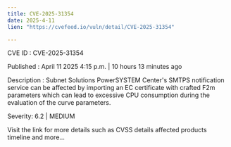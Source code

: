 ```yaml
---
title: CVE-2025-31354
date: 2025-4-11
lien: "https://cvefeed.io/vuln/detail/CVE-2025-31354"

---
```


CVE ID : CVE-2025-31354

Published :  April 11
2025
4:15 p.m. | 10 hours
13 minutes ago

Description : Subnet Solutions PowerSYSTEM Center's SMTPS notification service can be affected by importing an EC certificate with crafted F2m parameters
which can lead to excessive CPU consumption during the evaluation of the curve parameters.

Severity: 6.2 | MEDIUM

Visit the link for more details
such as CVSS details
affected products
timeline
and more...
